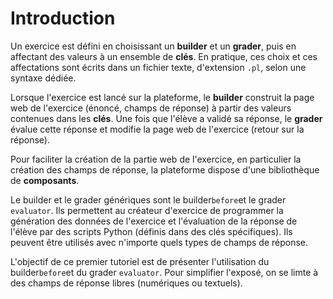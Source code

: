 # Introduction

Un exercice est défini en choisissant un **builder** et un **grader**, puis en affectant des valeurs à un ensemble de **clés**. En pratique, ces choix et ces affectations sont écrits dans un fichier texte, d'extension `.pl`, selon une syntaxe dédiée.

Lorsque l'exercice est lancé sur la plateforme, le **builder** construit la page web de l'exercice (énoncé, champs de réponse) à partir des valeurs contenues dans les **clés**. Une fois que l'élève a validé sa réponse, le **grader** évalue cette réponse et modifie la page web de l'exercice (retour sur la réponse).

Pour faciliter la création de la partie web de l'exercice, en particulier la création des champs de réponse, la plateforme dispose d'une bibliothèque de **composants**.

Le builder et le grader génériques sont le builder`before`et le grader `evaluator`. Ils permettent au créateur d'exercice de programmer la génération des données de l'exercice et l'évaluation de la réponse de l'élève par des scripts Python (définis dans des clés spécifiques). Ils peuvent être utilisés avec n'importe quels types de champs de réponse.

L'objectif de ce premier tutoriel est de présenter l'utilisation du builder`before`et du grader `evaluator`. Pour simplifier l'exposé, on se limte à des champs de réponse libres (numériques ou textuels).
